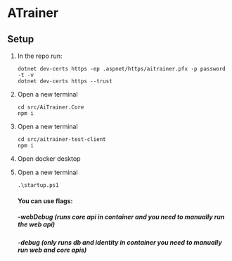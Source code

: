 # ATrainer

## Setup

1. In the repo run:

   ```
   dotnet dev-certs https -ep .aspnet/https/aitrainer.pfx -p password -t -v
   dotnet dev-certs https --trust
   ```

2. Open a new terminal

   ```
   cd src/AiTrainer.Core
   npm i
   ```

3. Open a new terminal

   ```
   cd src/aitrainer-test-client
   npm i
   ```

4. Open docker desktop

5. Open a new terminal

   ```
   .\startup.ps1
   ```

   #### You can use flags:

   ##### -webDebug (runs core api in container and you need to manually run the web api)

   ##### -debug (only runs db and identity in container you need to manually run web and core apis)
